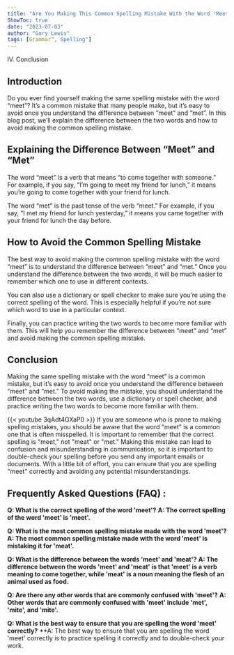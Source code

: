 ```yaml
---
title: "Are You Making This Common Spelling Mistake With the Word 'Meet'?"
ShowToc: true 
date: "2023-07-03"
author: "Gary Lewis" 
tags: [Grammar", Spelling"]
---
```

IV. Conclusion

## Introduction
Do you ever find yourself making the same spelling mistake with the word “meet”? It’s a common mistake that many people make, but it’s easy to avoid once you understand the difference between “meet” and “met”. In this blog post, we’ll explain the difference between the two words and how to avoid making the common spelling mistake.

## Explaining the Difference Between “Meet” and “Met”
The word “meet” is a verb that means “to come together with someone.” For example, if you say, “I’m going to meet my friend for lunch,” it means you’re going to come together with your friend for lunch. 

The word “met” is the past tense of the verb “meet.” For example, if you say, “I met my friend for lunch yesterday,” it means you came together with your friend for lunch the day before. 

## How to Avoid the Common Spelling Mistake
The best way to avoid making the common spelling mistake with the word “meet” is to understand the difference between “meet” and “met.” Once you understand the difference between the two words, it will be much easier to remember which one to use in different contexts.

You can also use a dictionary or spell checker to make sure you’re using the correct spelling of the word. This is especially helpful if you’re not sure which word to use in a particular context.

Finally, you can practice writing the two words to become more familiar with them. This will help you remember the difference between “meet” and “met” and avoid making the common spelling mistake.

## Conclusion
Making the same spelling mistake with the word “meet” is a common mistake, but it’s easy to avoid once you understand the difference between “meet” and “met.” To avoid making the mistake, you should understand the difference between the two words, use a dictionary or spell checker, and practice writing the two words to become more familiar with them.

{{< youtube 3qAdt4GXaP0 >}} 
If you are someone who is prone to making spelling mistakes, you should be aware that the word "meet" is a common one that is often misspelled. It is important to remember that the correct spelling is "meet," not "meat" or "met." Making this mistake can lead to confusion and misunderstanding in communication, so it is important to double-check your spelling before you send any important emails or documents. With a little bit of effort, you can ensure that you are spelling "meet" correctly and avoiding any potential misunderstandings.

## Frequently Asked Questions (FAQ) :
**Q: What is the correct spelling of the word 'meet'?**
**A: The correct spelling of the word 'meet' is 'meet'.**

**Q: What is the most common spelling mistake made with the word 'meet'?**
**A: The most common spelling mistake made with the word 'meet' is mistaking it for 'meat'.**

**Q: What is the difference between the words 'meet' and 'meat'?**
**A: The difference between the words 'meet' and 'meat' is that 'meet' is a verb meaning to come together, while 'meat' is a noun meaning the flesh of an animal used as food.**

**Q: Are there any other words that are commonly confused with 'meet'?**
**A: Other words that are commonly confused with 'meet' include 'met', 'mite', and 'mite'.**

**Q: What is the best way to ensure that you are spelling the word 'meet' correctly?**
**A: The best way to ensure that you are spelling the word 'meet' correctly is to practice spelling it correctly and to double-check your work.





